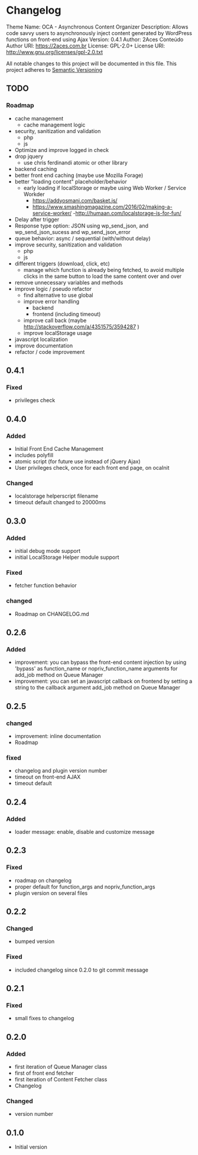 # Changelog
Theme Name:  OCA - Asynchronous Content Organizer
Description: Allows code savvy users to asynchronously inject content generated by WordPress functions on front-end using Ajax
Version:     0.4.1
Author:      2Aces Conteúdo
Author URI:  https://2aces.com.br
License:     GPL-2.0+
License URI: http://www.gnu.org/licenses/gpl-2.0.txt

All notable changes to this project will be documented in this file.
This project adheres to [Semantic Versioning](http://semver.org/)

## TODO

### Roadmap

- cache management
	- cache management logic
- security, sanitization and validation
	- php
	- js
- Optimize and improve logged in check
- drop jquery
	- use chris ferdinandi atomic or other library
- backend caching
- better front end caching (maybe use Mozilla Forage)
- better "loading content" placeholder/behavior
	- early loading if localStorage or maybe using Web Worker / Service Workder
		- https://addyosmani.com/basket.js/
		- https://www.smashingmagazine.com/2016/02/making-a-service-worker/
		-http://humaan.com/localstorage-is-for-fun/
- Delay after trigger
- Response type option: JSON using wp_send_json, and wp_send_json_sucess and wp_send_json_error
- queue behavior: async / sequential (with/without delay)
- improve security, sanitization and validation
	- php
	- js
- different triggers (download, click, etc)
	- manage which function is already being fetched, to avoid multiple clicks in the same button to load the same content over and over
- remove unnecessary variables and methods
- improve logic / pseudo refactor
	- find alternative to use global
	- improve error handling
		- backend
		- frontend (including timeout)
	- improve call back (maybe http://stackoverflow.com/a/4351575/3594287 )
	- improve localStorage usage
- javascript localization
- improve documentation
- refactor / code improvement

## 0.4.1

### Fixed
- privileges check

## 0.4.0

### Added
- Initial Front End Cache Management
- includes polyfill
- atomic script (for future use instead of jQuery Ajax)
- User privileges check, once for each front end page, on ocaInit

### Changed
- localstorage helperscript filename
- timeout default changed to 20000ms

## 0.3.0

### Added
- initial debug mode support
- initial LocalStorage Helper module support

### Fixed
- fetcher function behavior

### changed
- Roadmap on CHANGELOG.md

## 0.2.6

### Added
- improvement: you can bypass the front-end content injection by using 'bypass' as function_name or nopriv_function_name arguments for add_job method on Queue Manager
- improvement: you can set an javascript callback on frontend by setting a string to the callback argument add_job method on Queue Manager

## 0.2.5

### changed
- improvement: inline documentation
- Roadmap

### fixed
- changelog and plugin version number
- timeout on front-end AJAX
- timeout default

## 0.2.4

### Added
- loader message: enable, disable and customize message

## 0.2.3

### Fixed
- roadmap on changelog
- proper default for function_args and nopriv_function_args
- plugin version on several files

## 0.2.2

### Changed
- bumped version

### Fixed
- included changelog since 0.2.0 to git commit message

## 0.2.1

### Fixed
- small fixes to changelog

## 0.2.0

### Added
- first iteration of Queue Manager class
- first of front end fetcher
- first iteration of Content Fetcher class
- Changelog

### Changed
- version number

## 0.1.0
- Initial version